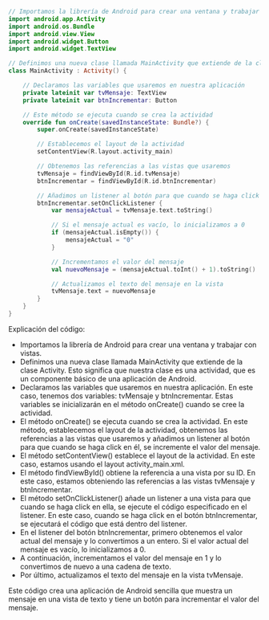 ```kotlin
// Importamos la librería de Android para crear una ventana y trabajar con vistas
import android.app.Activity
import android.os.Bundle
import android.view.View
import android.widget.Button
import android.widget.TextView

// Definimos una nueva clase llamada MainActivity que extiende de la clase Activity
class MainActivity : Activity() {

    // Declaramos las variables que usaremos en nuestra aplicación
    private lateinit var tvMensaje: TextView
    private lateinit var btnIncrementar: Button

    // Este método se ejecuta cuando se crea la actividad
    override fun onCreate(savedInstanceState: Bundle?) {
        super.onCreate(savedInstanceState)

        // Establecemos el layout de la actividad
        setContentView(R.layout.activity_main)

        // Obtenemos las referencias a las vistas que usaremos
        tvMensaje = findViewById(R.id.tvMensaje)
        btnIncrementar = findViewById(R.id.btnIncrementar)

        // Añadimos un listener al botón para que cuando se haga click en él, se incremente el valor del mensaje
        btnIncrementar.setOnClickListener {
            var mensajeActual = tvMensaje.text.toString()

            // Si el mensaje actual es vacío, lo inicializamos a 0
            if (mensajeActual.isEmpty()) {
                mensajeActual = "0"
            }

            // Incrementamos el valor del mensaje
            val nuevoMensaje = (mensajeActual.toInt() + 1).toString()

            // Actualizamos el texto del mensaje en la vista
            tvMensaje.text = nuevoMensaje
        }
    }
}
```

Explicación del código:

* Importamos la librería de Android para crear una ventana y trabajar con vistas.
* Definimos una nueva clase llamada MainActivity que extiende de la clase Activity. Esto significa que nuestra clase es una actividad, que es un componente básico de una aplicación de Android.
* Declaramos las variables que usaremos en nuestra aplicación. En este caso, tenemos dos variables: tvMensaje y btnIncrementar. Estas variables se inicializarán en el método onCreate() cuando se cree la actividad.
* El método onCreate() se ejecuta cuando se crea la actividad. En este método, establecemos el layout de la actividad, obtenemos las referencias a las vistas que usaremos y añadimos un listener al botón para que cuando se haga click en él, se incremente el valor del mensaje.
* El método setContentView() establece el layout de la actividad. En este caso, estamos usando el layout activity_main.xml.
* El método findViewById() obtiene la referencia a una vista por su ID. En este caso, estamos obteniendo las referencias a las vistas tvMensaje y btnIncrementar.
* El método setOnClickListener() añade un listener a una vista para que cuando se haga click en ella, se ejecute el código especificado en el listener. En este caso, cuando se haga click en el botón btnIncrementar, se ejecutará el código que está dentro del listener.
* En el listener del botón btnIncrementar, primero obtenemos el valor actual del mensaje y lo convertimos a un entero. Si el valor actual del mensaje es vacío, lo inicializamos a 0.
* A continuación, incrementamos el valor del mensaje en 1 y lo convertimos de nuevo a una cadena de texto.
* Por último, actualizamos el texto del mensaje en la vista tvMensaje.

Este código crea una aplicación de Android sencilla que muestra un mensaje en una vista de texto y tiene un botón para incrementar el valor del mensaje.